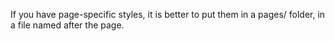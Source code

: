 If you have page-specific styles, it is better to put them in a pages/ folder,
in a file named after the page.
